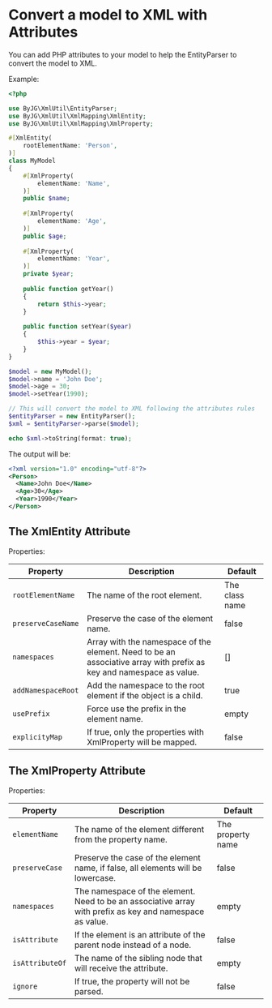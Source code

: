 # Convert a model to XML with Attributes

You can add PHP attributes to your model to help the EntityParser to convert the model to XML. 

Example:
```php
<?php

use ByJG\XmlUtil\EntityParser;
use ByJG\XmlUtil\XmlMapping\XmlEntity;
use ByJG\XmlUtil\XmlMapping\XmlProperty;

#[XmlEntity(
    rootElementName: 'Person',
)]
class MyModel
{
    #[XmlProperty(
        elementName: 'Name',
    )]
    public $name;
    
    #[XmlProperty(
        elementName: 'Age',
    )]
    public $age;
    
    #[XmlProperty(
        elementName: 'Year',
    )]
    private $year;
    
    public function getYear()
    {
        return $this->year;
    }
    
    public function setYear($year)
    {
        $this->year = $year;
    }
}

$model = new MyModel();
$model->name = 'John Doe';
$model->age = 30;
$model->setYear(1990);

// This will convert the model to XML following the attributes rules
$entityParser = new EntityParser();
$xml = $entityParser->parse($model);

echo $xml->toString(format: true);
```

The output will be:
```xml
<?xml version="1.0" encoding="utf-8"?>
<Person>
  <Name>John Doe</Name>
  <Age>30</Age>
  <Year>1990</Year>
</Person>
```

## The XmlEntity Attribute

Properties:

| Property           | Description                                                                                                         | Default        |
|--------------------|---------------------------------------------------------------------------------------------------------------------|----------------|
| `rootElementName`  | The name of the root element.                                                                                       | The class name |
| `preserveCaseName` | Preserve the case of the element name.                                                                              | false          |
| `namespaces`       | Array with the namespace of the element. Need to be an associative array with prefix as key and namespace as value. | []             |
| `addNamespaceRoot` | Add the namespace to the root element if the object is a child.                                                     | true           |
| `usePrefix`        | Force use the prefix in the element name.                                                                           | empty          |
| `explicityMap`     | If true, only the properties with XmlProperty will be mapped.                                                       | false          |

## The XmlProperty Attribute

Properties:

| Property        | Description                                                                                              | Default           |
|-----------------|----------------------------------------------------------------------------------------------------------|-------------------|
| `elementName`   | The name of the element different from the property name.                                                | The property name |
| `preserveCase`  | Preserve the case of the element name, if false, all elements will be lowercase.                         | false             |
| `namespaces`    | The namespace of the element. Need to be an associative array with prefix as key and namespace as value. | empty             |
| `isAttribute`   | If the element is an attribute of the parent node instead of a node.                                     | false             |
| `isAttributeOf` | The name of the sibling node that will receive the attribute.                                            | empty             |
| `ignore`        | If true, the property will not be parsed.                                                                | false             |

